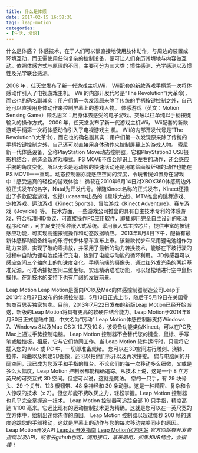 ```yaml
---
title: 什么是体感
date: 2017-02-15 16:58:31
tags: leap-motion
categories:
- [生活, 常识]
---
```

什么是体感？
体感技术，在于人们可以很直接地使用肢体动作，与周边的装置或环境互动，而无需使用任何复杂的控制设备，便可让人们身历其境地与内容做互动。依照体感方式与原理的不同，主要可分为三大类：惯性感测、光学感测以及惯性及光学联合感测。
<!--more-->
2006 年，任天堂发布了新一代游戏主机Wii， Wii配套的新款游戏手柄第一次将体感动作引入了电视游戏主机。 Wii 的内部开发代号是“The Revolution”(大革命)，而它也的确名副其实：用户们第一次发现原来除了传统的手柄按键控制之外，自己还可以直接用身体动作来控制屏幕上的游戏人物。
体感游戏（英文：Motion Sensing Game）顾名思义：用身体去感受的电子游戏。突破以往单纯以手柄按键输入的操作方式。
2006 年，任天堂发布了新一代游戏主机Wii， Wii配套的新款游戏手柄第一次将体感动作引入了电视游戏主
机。 Wii的内部开发代号是“The Revolution”(大革命)，而它也的确名副其实：用户们第一次发现原来除了传统的手柄按键控制之外，自己还可以直接用身体动作来控制屏幕上的游戏人物。
索尼新一代体感设备，全称PlayStation Move动态控制器，它和PlayStation3 USB摄影机结合，创造全新游戏模式。PS MOVE不仅会辨识上下左右的动作，还会感应手腕的角度变化。所以无论是运动般的快速活动还是用笔绘画般纤细的动作也能在PS MOVE一一重现。动态控制器亦能感应空间的深度，令玩者恍如置身在游戏中！感受逼真的轻松的游戏体验！
微软在2010年6月14日对XBOX360体感周边外设正式发布的名字，Natal为开发代号。伴随Kinect名称的正式发布，Kinect还推出了多款配套游戏，包括Lucasarts出品的《星球大战》、MTV推出的跳舞游戏、宠物游戏、运动游戏《Kinect Sports》、冒险游戏《Kinect Adventure》、赛车游戏《Joyride》等。
技术方面，一些游戏公司推出的具有自主技术专利的体感游戏，符合标准HID协议，可直接操作PC应用软件，即插即用完全自主设计的驱动程序和API，可扩展支持多种嵌入式系统。采用嵌入式主控芯片，提供丰富的按键感应功能，可实现高速按键操作和动态数据响应。
2013年8月8日下午，配备有最新体感移动设备终端的乐行代步体感车宣布上市。该新款代步车采用锂电池组作为动力来源，实现了碳的零排放，并采用了最新的动力转换技术，能够在下坡行驶的过程中自动为锂电池组进行充电，达到了电能与动能的循环利用。
3D传感器可以感应空间三个轴向上的加速度变化。手柄前端的摄像头，通过红外发光条的两组基准光源，可准确捕捉空间二维坐标，实现精确瞄准功能，可以轻松地进行空中鼠标操作。在新技术的支持下也有广阔的发展前景。

Leap Motion
Leap Motion是面向PC以及Mac的体感控制器制造公司Leap于2013年2月27日发布的体感控制器，5月13日正式上市，随后于5月19日在美国零售商百思买独家售卖。目前，2013年7月22日发布的新版Leap Motion已经开始派送，新版的Leap Motion将具有更高的软硬件结合能力。Leap Motion于2014年8月30日正式登陆中国，中文名为“厉动”
Leap Motion体感控制器支持Windows 7、Windows 8以及Mac OS X 10.7及10.8，该设备功能类似Kinect，可以在PC及Mac上通过手势控制电脑。
Leap Motion 控制器不会替代您的键盘、鼠标、手写笔或触控板，相反，它与它们协同工作。当 Leap Motion 软件运行时，只需将它插入您的 Mac 或 PC 中，一切即准备就绪。
您可以在3D空间进行雕刻、浇铸、拉伸、弯曲以及构建3D图像，还可以把他们拆开以及再次拼接。
您与电脑间的开阔空间，现已成为您双手和手指的舞台。不论它们的每一次移动多么细微，又或是多么大幅度，Leap Motion 控制器都能精确追踪。从技术上说，这是一个 8 立方英尺的可交互式 3D 空间。但您可以说，这就是魔法。
您的一只手，有 29 块骨头、29 个关节、123 根韧带、48 条神经和 30 条动脉。这是一种精密、复杂和令人惊叹的技术（x 2）。但您却能不费吹灰之力，轻松掌握。Leap Motion 控制器也几乎完全掌握这一技术。
Leap Motion 控制器可追踪全部 10 只手指，精度高达 1/100 毫米。它远比现有的运动控制技术更为精确。这就是您可以在一英尺宽的立方体中，绘制出迷你杰作的原因。
Leap Motion 控制器以超过每秒 200 帧的速度追踪您的手部移动，这就是屏幕上的动作与您的每次移动完美同步的原因。
Leap Motion开发API
[LeapJs 开发指南](http://my.oschina.net/chumingcheng/blog?catalog=3466477&temp=1467250496319)
[Leap Motion官方网站](https://www.leapmotion.com/?lang=zh)
*官方网站有开发者指南以及API，或者去github也可，调用接口，拿来即用，如果和VR结合，会很棒！*
